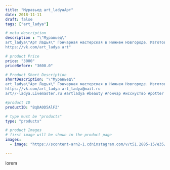 ```yaml
---
title: "Муравьед art_ladyaАрт"
date: 2018-11-11
draft: false
tags: ["art_ladya"]

# meta description
description : "\"Муравьед\" 
art_ladya\"Арт Ладья\" Гончарная мастерская в Нижнем Новгороде. Изготовление керамики и мастер//-классы по обучению. 
https://vk.com/art_ladya art"

# product Price
price: "3000"
priceBefore: "3600.0"

# Product Short Description
shortDescription: "\"Муравьед\" 
art_ladya\"Арт Ладья\" Гончарная мастерская в Нижнем Новгороде. Изготовление керамики и мастер//-классы по обучению. 
https://vk.com/art_ladya art_ladya@mail.ru 
art//-ladya.Livemaster.ru #artladya #beauty #гончар #исскуство #potter #керамикадляинтерьера #керамикаручнаяработа #керамиканазаказ #handmade #керамика #гончарнаяпосуда #эксклюзивнаякерамика #painter #dishes #decor #ceramicar #nntoday #claygoods #kashpod #earthenware #ceramic #design #bowl #dish #plate #ceramicart #berries #авторскаякерамика"

#product ID
productID: "BqDA0D5AlFZ"

# type must be "products"
type: "products"

# product Images
# first image will be shown in the product page
images:
  - image: "https://scontent-arn2-1.cdninstagram.com/v/t51.2885-15/e35/44516111_185516555719054_7027239705551518831_n.jpg?se=7&tp=1&_nc_ht=scontent-arn2-1.cdninstagram.com&_nc_cat=110&_nc_ohc=EtC--K9Oh8AAX-yv7it&ccb=7-4&oh=982ed52d69112292b17c37ffa8339c8d&oe=6083E8F3&_nc_sid=86f79a&ig_cache_key=MTkxMDM3NDI0NDUyNTY5MTIyNQ%3D%3D.2-ccb7-4"

---
```

lorem
